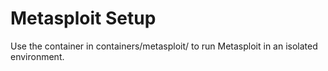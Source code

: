 # Metasploit Setup

Use the container in containers/metasploit/ to run Metasploit in an isolated environment.
